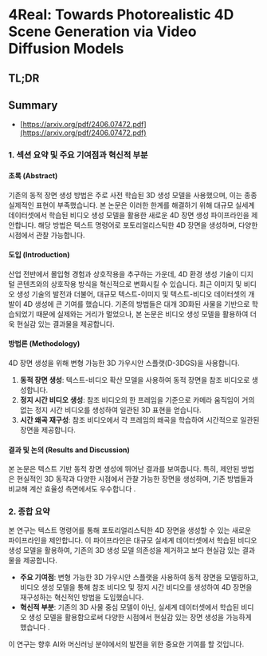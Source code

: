 # 4Real: Towards Photorealistic 4D Scene Generation via Video Diffusion Models
## TL;DR
## Summary
- [https://arxiv.org/pdf/2406.07472.pdf](https://arxiv.org/pdf/2406.07472.pdf)

### 1. 섹션 요약 및 주요 기여점과 혁신적 부분
#### 초록 (Abstract)
기존의 동적 장면 생성 방법은 주로 사전 학습된 3D 생성 모델을 사용했으며, 이는 종종 실제적인 표현이 부족했습니다. 본 논문은 이러한 한계를 해결하기 위해 대규모 실세계 데이터셋에서 학습된 비디오 생성 모델을 활용한 새로운 4D 장면 생성 파이프라인을 제안합니다. 해당 방법은 텍스트 명령어로 포토리얼리스틱한 4D 장면을 생성하며, 다양한 시점에서 관찰 가능합니다.

#### 도입 (Introduction)
산업 전반에서 몰입형 경험과 상호작용을 추구하는 가운데, 4D 환경 생성 기술이 디지털 콘텐츠와의 상호작용 방식을 혁신적으로 변화시킬 수 있습니다. 최근 이미지 및 비디오 생성 기술의 발전과 더불어, 대규모 텍스트-이미지 및 텍스트-비디오 데이터셋의 개발이 4D 생성에 큰 기여를 했습니다. 기존의 방법들은 대개 3D화된 사물을 기반으로 학습되었기 때문에 실제와는 거리가 멀었으나, 본 논문은 비디오 생성 모델을 활용하여 더욱 현실감 있는 결과물을 제공합니다.

#### 방법론 (Methodology)
4D 장면 생성을 위해 변형 가능한 3D 가우시안 스플랫(D-3DGS)을 사용합니다.
1. **동적 장면 생성**: 텍스트-비디오 확산 모델을 사용하여 동적 장면을 참조 비디오로 생성합니다.
2. **정지 시간 비디오 생성**: 참조 비디오의 한 프레임을 기준으로 카메라 움직임이 거의 없는 정지 시간 비디오를 생성하여 일관된 3D 표현을 얻습니다.
3. **시간 왜곡 재구성**: 참조 비디오에서 각 프레임의 왜곡을 학습하여 시간적으로 일관된 장면을 제공합니다.

#### 결과 및 논의 (Results and Discussion)
본 논문은 텍스트 기반 동적 장면 생성에 뛰어난 결과를 보여줍니다. 특히, 제안된 방법은 현실적인 3D 동작과 다양한 시점에서 관찰 가능한 장면을 생성하며, 기존 방법들과 비교해 계산 효율성 측면에서도 우수합니다   .

### 2. 종합 요약
본 연구는 텍스트 명령어를 통해 포토리얼리스틱한 4D 장면을 생성할 수 있는 새로운 파이프라인을 제안합니다. 이 파이프라인은 대규모 실세계 데이터셋에서 학습된 비디오 생성 모델을 활용하여, 기존의 3D 생성 모델 의존성을 제거하고 보다 현실감 있는 결과물을 제공합니다. 
- **주요 기여점**: 변형 가능한 3D 가우시안 스플랫을 사용하여 동적 장면을 모델링하고, 비디오 생성 모델을 통해 참조 비디오 및 정지 시간 비디오를 생성하여 4D 장면을 재구성하는 혁신적인 방법을 도입했습니다.
- **혁신적 부분**: 기존의 3D 사물 중심 모델이 아닌, 실세계 데이터셋에서 학습된 비디오 생성 모델을 활용함으로써 다양한 시점에서 현실감 있는 장면 생성을 가능하게 했습니다  .

이 연구는 향후 AI와 머신러닝 분야에서의 발전을 위한 중요한 기여를 할 것입니다.